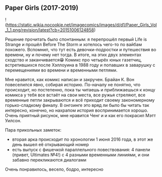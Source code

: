 ## Paper Girls (2017-2019)

!(https://static.wikia.nocookie.net/imagecomics/images/d/d1/Paper_Girls_Vol_1_1.png/revision/latest?cb=20151006124858)

Решение прочитать было спонтанным: я перепрошёл первый Life is Strange и прошёл Before The Storm и хотелось чего-то по вайбам похожего. Вспомнил, что тут есть девочки-подростки и путешествия во времени, ну и почему нет тогда. В итоге, на этих двух элементах сходство и заканчивается😁 Комикс про четырёх юных газетчиц, встретившихся после Хэллоуина в 1988 году и попавших в заварушку с перемещениями во времени и временными петлями.

Мне нравится, как комикс написан и закручен. Брайан К. Вон повеселился явно, собирая историю. По-началу не понятно, что происходит, но постепенно, пока ты читаешь и приближаешься к концу комикса у тебя все встаёт на свои места, все ружья стреляют, все временные петли закрываются и всё приходит своему закономерному горько-сладкому финалу. В онгоинге это вряд ли было бы читать так интересно, конечно, но нахрапом история воспринимается хорошо. Очень приятный рисунок, мне нравится Ченг и и как его покрасил Мэтт Уилсон.

Пара прикольных заметок:
- вторая арка происходит по хронологии 1 июня 2016 года, в этот же день вышел её открывающий номер
- есть выпуск с фишечкой параллельного повествования: 4 панели (привет, Ultimates №4!) с 4 разными временными линиями, и они забавно перекликаются диалогами

Очень понравилось, весело, бодро, интересно
